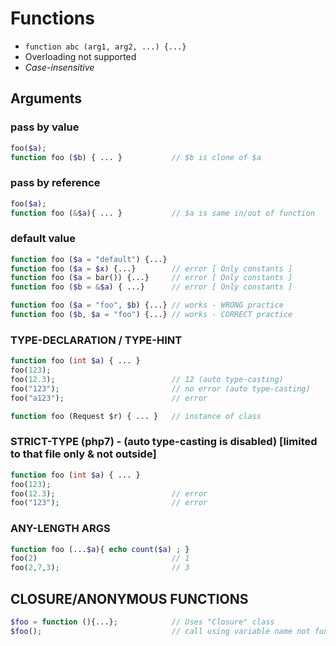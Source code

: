 # Functions

- `function abc (arg1, arg2, ...) {...}`
- Overloading not supported
- _Case-insensitive_

## Arguments

### pass by value

```php
foo($a);
function foo ($b) { ... }           // $b is clone of $a

```

### pass by reference

```php
foo($a);
function foo (&$a){ ... }           // $a is same in/out of function

```

### default value

```php
function foo ($a = "default") {...}
function foo ($a = $x) {...}        // error [ Only constants ]
function foo ($a = bar()) {...}     // error [ Only constants ]
function foo ($b = &$a) { ...}      // error [ Only constants ]

function foo ($a = "foo", $b) {...} // works - WRONG practice
function foo ($b, $a = "foo") {...} // works - CORRECT practice

```

### TYPE-DECLARATION / TYPE-HINT

```php
function foo (int $a) { ... }
foo(123);
foo(12.3);                          // 12 (auto type-casting)
foo("123");                         // no error (auto type-casting)
foo("a123");                        // error

function foo (Request $r) { ... }   // instance of class

```

### STRICT-TYPE (php7) - (auto type-casting is disabled) [limited to that file only & not outside]

```php
function foo (int $a) { ... }
foo(123);
foo(12.3);                          // error
foo("123");                         // error

```

### ANY-LENGTH ARGS

```php
function foo (...$a){ echo count($a) ; }
foo(2)                              // 1
foo(2,7,3);                         // 3
```

## CLOSURE/ANONYMOUS FUNCTIONS

```php
$foo = function (){...};            // Uses "Closure" class
$foo();                             // call using variable name not function name
```
